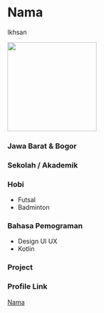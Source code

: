 # Nama
Ikhsan

<img src="file:///Users/macbook/Desktop/Screen%20Shot/Screen%20Shot%202021-09-02%20at%2014.49.50.png" width="200" height="200" align="center"/>

### Jawa Barat & Bogor


### Sekolah / Akademik


### Hobi

- Futsal
- Badminton

### Bahasa Pemograman

- Design UI UX
- Kotlin

### Project



### Profile Link

[Nama](https://github.com/Ikhsaann)
